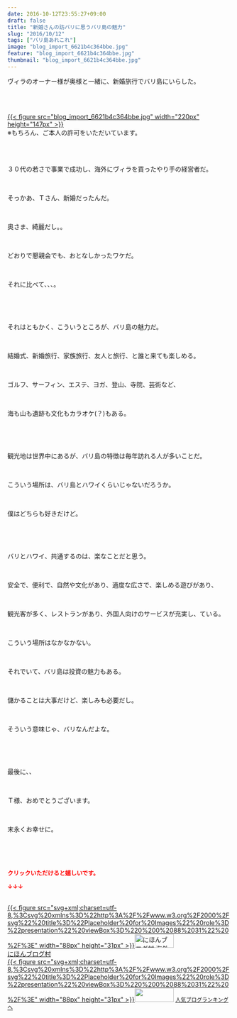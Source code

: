 ```yaml
---
date: 2016-10-12T23:55:27+09:00
draft: false
title: "新婚さんの訪バリに思うバリ島の魅力"
slug: "2016/10/12"
tags: ["バリ島あれこれ"]
image: "blog_import_6621b4c364bbe.jpg"
feature: "blog_import_6621b4c364bbe.jpg"
thumbnail: "blog_import_6621b4c364bbe.jpg"
---
```

<p>ヴィラのオーナー様が奥様と一緒に、新婚旅行でバリ島にいらした。</p><br/><p><br/><a href="blog_import_6621b4c496074.jpg">{{< figure src="blog_import_6621b4c364bbe.jpg" width="220px" height="147px" >}}</a> <br/>※もちろん、ご本人の許可をいただいています。</p><br/><br/><p>３０代の若さで事業で成功し、海外にヴィラを買ったやり手の経営者だ。</p><br/><p>そっかあ、Ｔさん、新婚だったんだ。</p><br/><p>奥さま、綺麗だし。。</p><br/><p>どおりで懇親会でも、おとなしかったワケだ。</p><br/><p>それに比べて、、、。</p><p><br/></p><br/><p>それはともかく、こういうところが、バリ島の魅力だ。</p><br/><p>結婚式、新婚旅行、家族旅行、友人と旅行、と誰と来ても楽しめる。</p><br/><p>ゴルフ、サーフィン、エステ、ヨガ、登山、寺院、芸術など、</p><br/><p>海も山も遺跡も文化もカラオケ(？)もある。</p><br/><p><br/></p><p>観光地は世界中にあるが、バリ島の特徴は毎年訪れる人が多いことだ。</p><br/><p>こういう場所は、バリ島とハワイくらいじゃないだろうか。</p><br/><p>僕はどちらも好きだけど。</p><br/><p><br/></p><p>バリとハワイ、共通するのは、楽なことだと思う。</p><br/><p>安全で、便利で、自然や文化があり、適度な広さで、楽しめる遊びがあり、</p><br/><p>観光客が多く、レストランがあり、外国人向けのサービスが充実し、ている。</p><br/><p>こういう場所はなかなかない。</p><br/><p>それでいて、バリ島は投資の魅力もある。</p><br/><p>儲かることは大事だけど、楽しみも必要だし。</p><br/><p>そういう意味じゃ、バリなんだよな。</p><br/><p><br/></p><p>最後に、、</p><br/><p>Ｔ様、おめでとうございます。</p><br/><p>末永くお幸せに。</p><br/><br/><br/><p><font color="#ff0000" size="2"><strong>クリックいただけると嬉しいです。<br/></strong></font></p><p><font color="#ff0000" size="2"><strong>↓↓↓</strong></font></p><p><br/><a href="ranking.html?p_cid=01260127" target="_blank">{{< figure src="svg+xml;charset=utf-8,%3Csvg%20xmlns%3D%22http%3A%2F%2Fwww.w3.org%2F2000%2Fsvg%22%20title%3D%22Placeholder%20for%20Images%22%20role%3D%22presentation%22%20viewBox%3D%220%200%2088%2031%22%20%2F%3E" width="88px" height="31px" >}}<noscript><img border="0" alt="にほんブログ村 海外生活ブログ バリ島情報へ" src="https://img-proxy.blog-video.jp/images?url=http%3A%2F%2Foverseas.blogmura.com%2Fbali%2Fimg%2Fbali88_31.gif" width="88" height="31"></noscript></a> <br/><a href="ranking.html?p_cid=01260127" target="_blank">にほんブログ村</a> <br/><a title="人気ブログランキングへ" href="link.php?1804582">{{< figure src="svg+xml;charset=utf-8,%3Csvg%20xmlns%3D%22http%3A%2F%2Fwww.w3.org%2F2000%2Fsvg%22%20title%3D%22Placeholder%20for%20Images%22%20role%3D%22presentation%22%20viewBox%3D%220%200%2088%2031%22%20%2F%3E" width="88px" height="31px" >}}<noscript><img border="0" src="https://blog.with2.net/img/banner/banner_22.gif" width="88" height="31"></noscript></a> <a style="FONT-SIZE: 12px" href="link.php?1804582">人気ブログランキングへ</a> </p>


